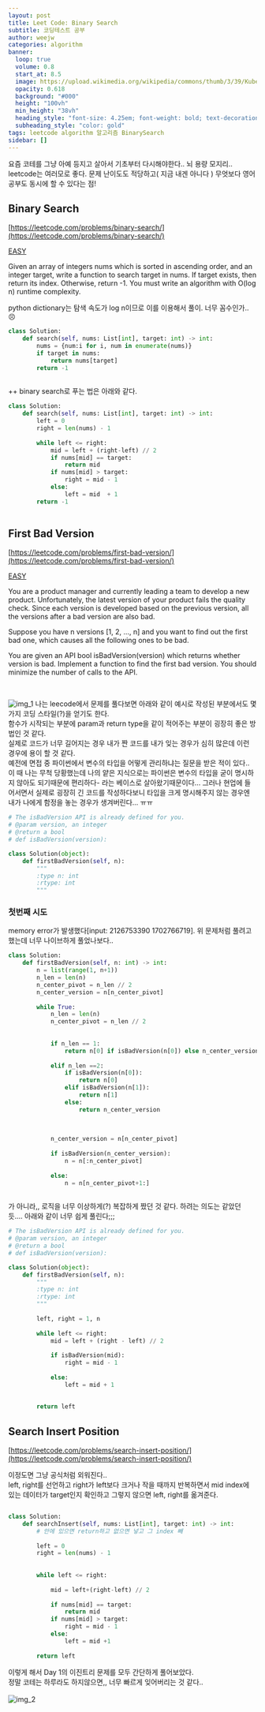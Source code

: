 ```yaml
---
layout: post
title: Leet Code: Binary Search
subtitle: 코딩테스트 공부
author: weejw
categories: algorithm
banner:
  loop: true
  volume: 0.8
  start_at: 8.5
  image: https://upload.wikimedia.org/wikipedia/commons/thumb/3/39/Kubernetes_logo_without_workmark.svg/1200px-Kubernetes_logo_without_workmark.svg.png
  opacity: 0.618
  background: "#000"
  height: "100vh"
  min_height: "38vh"
  heading_style: "font-size: 4.25em; font-weight: bold; text-decoration: underline"
  subheading_style: "color: gold"
tags: leetcode algorithm 알고리즘 BinarySearch
sidebar: []
---
```

요즘 코테를 그냥 아예 등지고 살아서 기초부터 다시해야한다.. 뇌 용량 모지리.. <br>
leetcode는 여러모로 좋다. 문제 난이도도 적당하고( 지금 내겐 아니다 ) 무엇보다 영어공부도 동시에 할 수 있다는 점! 

## Binary Search
[https://leetcode.com/problems/binary-search/](https://leetcode.com/problems/binary-search/)

<u>EASY</u>

Given an array of integers nums which is sorted in ascending order, and an integer target, write a function to search target in nums. If target exists, then return its index. Otherwise, return -1.
You must write an algorithm with O(log n) runtime complexity.


python dictionary는 탐색 속도가 log n이므로 이를 이용해서 풀이. 너무 꼼수인가.. 😣

```python
class Solution:
    def search(self, nums: List[int], target: int) -> int:
        nums = {num:i for i, num in enumerate(nums)}
        if target in nums:
            return nums[target]
        return -1
    
```

++ binary search로 푸는 법은 아래와 같다.
```python
class Solution:
    def search(self, nums: List[int], target: int) -> int:
        left = 0
        right = len(nums) - 1
        
        while left <= right:
            mid = left + (right-left) // 2
            if nums[mid] == target:
                return mid
            if nums[mid] > target:
                right = mid - 1
            else:
                left = mid  + 1
        return -1
    
```

## First Bad Version
[https://leetcode.com/problems/first-bad-version/](https://leetcode.com/problems/first-bad-version/)

<u>EASY</u>

You are a product manager and currently leading a team to develop a new product. Unfortunately, the latest version of your product fails the quality check. Since each version is developed based on the previous version, all the versions after a bad version are also bad.

Suppose you have n versions [1, 2, ..., n] and you want to find out the first bad one, which causes all the following ones to be bad.

You are given an API bool isBadVersion(version) which returns whether version is bad. Implement a function to find the first bad version. You should minimize the number of calls to the API.

<br>

![img_1](../assets/images/post_img/2023-02-10-algorithm-binary-serach-img-2.PNG)
나는 leecode에서 문제를 풀다보면 아래와 같이 예시로 작성된 부분에서도 몇가지 코딩 스타일(?)을 얻기도 한다.<br>
함수가 시작되는 부분에 param과 return type을 같이 적어주는 부분이 굉장히 좋은 방법인 것 같다.<br>
실제로 코드가 너무 길어지는 경우 내가 짠 코드를 내가 잊는 경우가 심히 많은데 이런 경우에 용이 할 것 같다.<br>
예전에 면접 중 파이썬에서 변수의 타입을 어떻게 관리하냐는 질문을 받은 적이 있다.. 이 때 나는 무척 당황했는데 나의 얕은 지식으로는 파이썬은 변수의 타입을 굳이 명시하지 
않아도 되기때문에 편리하다- 라는 베이스로 살아왔기때문이다... 그러나 현업에 들어서면서 실제로 굉장히 긴 코드를 작성하다보니 타입을 크게 명시해주지 않는 경우엔 내가 나에게 함정을 놓는 경우가 생겨버린다... ㅠㅠ<br>

```python
# The isBadVersion API is already defined for you.
# @param version, an integer
# @return a bool
# def isBadVersion(version):

class Solution(object):
    def firstBadVersion(self, n):
        """
        :type n: int
        :rtype: int
        """
```

### 첫번째 시도

memory error가 발생했다[input: 2126753390 1702766719]. 위 문제처럼 풀려고 했는데 너무 나이브하게 풀었나보다..
```python
class Solution:
    def firstBadVersion(self, n: int) -> int:
        n = list(range(1, n+1))
        n_len = len(n)
        n_center_pivot = n_len // 2
        n_center_version = n[n_center_pivot]
        
        while True:
            n_len = len(n)
            n_center_pivot = n_len // 2
            
            
            if n_len == 1:
                return n[0] if isBadVersion(n[0]) else n_center_version
            
            elif n_len ==2:
                if isBadVersion(n[0]):
                    return n[0]
                elif isBadVersion(n[1]):
                    return n[1]
                else:
                    return n_center_version
            
            
            
            n_center_version = n[n_center_pivot]   
            
            if isBadVersion(n_center_version):
                n = n[:n_center_pivot]
                
            else:
                n = n[n_center_pivot+1:]
                 
```
가 아니라,, 로직을 너무 이상하게(?) 복잡하게 짰던 것 같다. 하려는 의도는 같았던 듯.... 아래와 같이 너무 쉽게 풀린다;;;

```python
# The isBadVersion API is already defined for you.
# @param version, an integer
# @return a bool
# def isBadVersion(version):

class Solution(object):
    def firstBadVersion(self, n):
        """
        :type n: int
        :rtype: int
        """
        
        left, right = 1, n
        
        while left <= right:
            mid = left + (right - left) // 2
            
            if isBadVersion(mid):
                right = mid - 1 
            
            else:
                left = mid + 1 
                
            
        return left 
```



## Search Insert Position
[https://leetcode.com/problems/search-insert-position/](https://leetcode.com/problems/search-insert-position/)

이정도면 그냥 공식처럼 외워진다..<br>
left, right를 선언하고 right가 left보다 크거나 작을 때까지 반복하면서 mid index에 있는 데이터가 target인지 확인하고 그렇지 않으면 left, right를 옮겨준다.

```python

class Solution:
    def searchInsert(self, nums: List[int], target: int) -> int:
        # 안에 있으면 return하고 없으면 넣고 그 index 빼
        
        left = 0
        right = len(nums) - 1
        
        
        while left <= right:
            
            mid = left+(right-left) // 2
            
            if nums[mid] == target:
                return mid
            if nums[mid] > target:
                right = mid - 1 
            else:
                left = mid +1
        
        return left
```

이렇게 해서 Day 1의 이진트리 문제를 모두 간단하게 풀어보았다. <br>
정말 코테는 하루라도 하지않으면,, 너무 빠르게 잊어버리는 것 같다.. <br><br>
![img_2](../assets/images/post_img/2023-02-10-algorithm-binary-serach-img-1.PNG)


